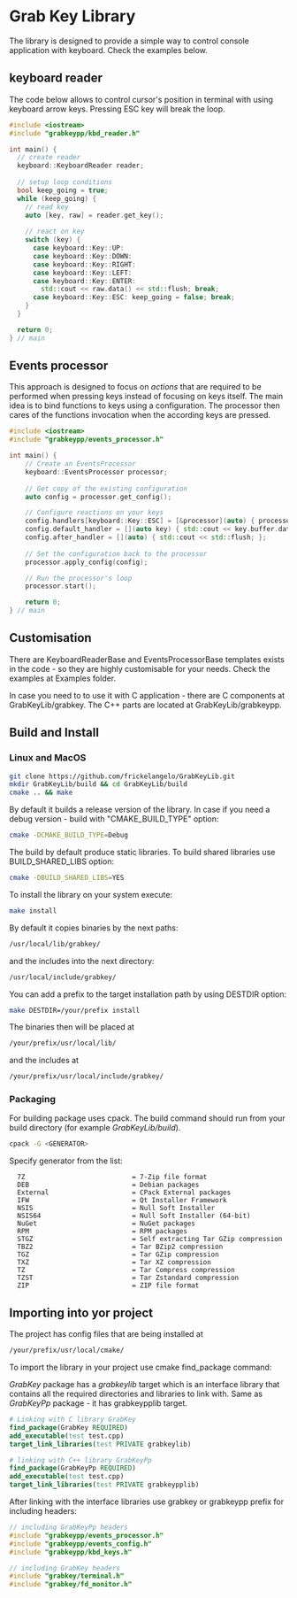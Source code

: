 # Grab Key Library

The library is designed to provide a simple way to control console application with keyboard. Check the examples below.

## keyboard reader

The code below allows to control cursor's position in terminal with using keyboard arrow keys. Pressing ESC key will break the loop.

```c++
#include <iostream>
#include "grabkeypp/kbd_reader.h"

int main() {
  // create reader
  keyboard::KeyboardReader reader;
  
  // setup loop conditions
  bool keep_going = true;
  while (keep_going) {
    // read key
    auto [key, raw] = reader.get_key();
    
    // react on key
    switch (key) {
      case keyboard::Key::UP:
      case keyboard::Key::DOWN:
      case keyboard::Key::RIGHT:
      case keyboard::Key::LEFT:
      case keyboard::Key::ENTER:
        std::cout << raw.data() << std::flush; break;
      case keyboard::Key::ESC: keep_going = false; break;
    }
  }

  return 0;
} // main
```

## Events processor

This approach is designed to focus on *actions* that are required to be performed when pressing keys instead of focusing on keys itself. The main idea is to bind functions to keys using a configuration. The processor then cares of the functions invocation when the according keys are pressed.

```c++
#include <iostream>
#include "grabkeypp/events_processor.h"

int main() {
    // Create an EventsProcessor
    keyboard::EventsProcessor processor;
    
    // Get copy of the existing configuration
    auto config = processor.get_config();

    // Configure reactions on your keys
    config.handlers[keyboard::Key::ESC] = [&processor](auto) { processor.stop(); };
    config.default_handler = [](auto key) { std::cout << key.buffer.data(); };
    config.after_handler = [](auto) { std::cout << std::flush; };
    
    // Set the configuration back to the processor
    processor.apply_config(config);

    // Run the processor's loop
    processor.start();

    return 0;
} // main
```

## Customisation

There are KeyboardReaderBase and EventsProcessorBase templates exists in the code - so they are highly customisable for your needs. Check the examples at Examples folder.

In case you need to to use it with C application - there are C components at GrabKeyLib/grabkey. 
The C++ parts are located at GrabKeyLib/grabkeypp.

## Build and Install

### Linux and MacOS

```bash
git clone https://github.com/frickelangelo/GrabKeyLib.git
mkdir GrabKeyLib/build && cd GrabKeyLib/build
cmake .. && make
```

By default it builds a release version of the library.
In case if you need a debug version - build with "CMAKE_BUILD_TYPE" option:

```bash
cmake -DCMAKE_BUILD_TYPE=Debug
```

The build by default produce static libraries. To build shared libraries use  BUILD_SHARED_LIBS option:

```bash
cmake -DBUILD_SHARED_LIBS=YES
```

To install the library on your system execute:

```bash
make install
```

By default it copies binaries by the next paths:

```bash
/usr/local/lib/grabkey/
```

and the includes into the next directory:

```bash
/usr/local/include/grabkey/
```

You can add a prefix to the target installation path by using DESTDIR option:

```bash
make DESTDIR=/your/prefix install
```

The binaries then will be placed at

```bash
/your/prefix/usr/local/lib/
```

and the includes at

```bash
/your/prefix/usr/local/include/grabkey/
```

### Packaging

For building package uses cpack. The build command should run from your build directory (for example *GrabKeyLib/build*).

```bash
cpack -G <GENERATOR>
```

Specify generator from the list:
```
  7Z                           = 7-Zip file format
  DEB                          = Debian packages
  External                     = CPack External packages
  IFW                          = Qt Installer Framework
  NSIS                         = Null Soft Installer
  NSIS64                       = Null Soft Installer (64-bit)
  NuGet                        = NuGet packages
  RPM                          = RPM packages
  STGZ                         = Self extracting Tar GZip compression
  TBZ2                         = Tar BZip2 compression
  TGZ                          = Tar GZip compression
  TXZ                          = Tar XZ compression
  TZ                           = Tar Compress compression
  TZST                         = Tar Zstandard compression
  ZIP                          = ZIP file format
```

## Importing into yor project

The project has config files that are being installed at

```bash
/your/prefix/usr/local/cmake/
```

To import the library in your project use cmake find_package command:

*GrabKey* package has a *grabkeylib* target which is an interface library that contains all the required directories and libraries to link with.
Same as *GrabKeyPp* package - it has grabkeypplib target.

```cmake
# Linking with C library GrabKey
find_package(GrabKey REQUIRED)
add_executable(test test.cpp)
target_link_libraries(test PRIVATE grabkeylib)

# linking with C++ library GrabKeyPp
find_package(GrabKeyPp REQUIRED)
add_executable(test test.cpp)
target_link_libraries(test PRIVATE grabkeypplib)
```

After linking with the interface libraries use grabkey or grabkeypp prefix for including headers:

```c++
// including GrabKeyPp headers
#include "grabkeypp/events_processor.h"
#include "grabkeypp/events_config.h"
#include "grabkeypp/kbd_keys.h"

// including GrabKey headers
#include "grabkey/terminal.h"
#include "grabkey/fd_monitor.h"
```

